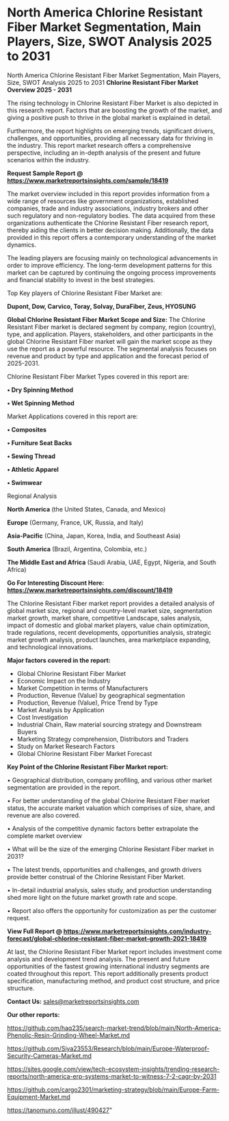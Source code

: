 # North America Chlorine Resistant Fiber Market Segmentation, Main Players, Size, SWOT Analysis 2025 to 2031
North America Chlorine Resistant Fiber Market Segmentation, Main Players, Size, SWOT Analysis 2025 to 2031
<Strong> Chlorine Resistant Fiber Market Overview 2025 - 2031</strong>

The rising technology in Chlorine Resistant Fiber Market is also depicted in this research report. Factors that are boosting the growth of the market, and giving a positive push to thrive in the global market is explained in detail.

Furthermore, the report highlights on emerging trends, significant drivers, challenges, and opportunities, providing all necessary data for thriving in the industry. This report market research offers a comprehensive perspective, including an in-depth analysis of the present and future scenarios within the industry.

<strong>Request Sample Report @ <a href=https://www.marketreportsinsights.com/sample/18419>https://www.marketreportsinsights.com/sample/18419</a></strong>

The market overview included in this report provides information from a wide range of resources like government organizations, established companies, trade and industry associations, industry brokers and other such regulatory and non-regulatory bodies. The data acquired from these organizations authenticate the Chlorine Resistant Fiber research report, thereby aiding the clients in better decision making. Additionally, the data provided in this report offers a contemporary understanding of the market dynamics.

The leading players are focusing mainly on technological advancements in order to improve efficiency. The long-term development patterns for this market can be captured by continuing the ongoing process improvements and financial stability to invest in the best strategies.

Top Key players of Chlorine Resistant Fiber Market are:

<strong>Dupont, Dow, Carvico, Toray, Solvay, DuraFiber, Zeus, HYOSUNG</strong>

<strong><b>Global Chlorine Resistant Fiber Market Scope and Size:</b></strong>
The Chlorine Resistant Fiber market is declared segment by company, region (country), type, and application. Players, stakeholders, and other participants in the global Chlorine Resistant Fiber market will gain the market scope as they use the report as a powerful resource. The segmental analysis focuses on revenue and product by type and application and the forecast period of 2025-2031.

Chlorine Resistant Fiber Market Types covered in this report are:

<strong>• Dry Spinning Method

• Wet Spinning Method</strong>

Market Applications covered in this report are:

<strong>• Composites

• Furniture Seat Backs

• Sewing Thread

• Athletic Apparel

• Swimwear</strong> 

Regional Analysis

<strong>North America</strong> (the United States, Canada, and Mexico)

<strong>Europe</strong> (Germany, France, UK, Russia, and Italy)

<strong>Asia-Pacific</strong> (China, Japan, Korea, India, and Southeast Asia)

<strong>South America</strong> (Brazil, Argentina, Colombia, etc.)

<strong>The Middle East and Africa</strong> (Saudi Arabia, UAE, Egypt, Nigeria, and South Africa)

<strong>Go For Interesting Discount Here: <a href=https://www.marketreportsinsights.com/discount/18419>https://www.marketreportsinsights.com/discount/18419</a></strong>

The Chlorine Resistant Fiber market report provides a detailed analysis of global market size, regional and country-level market size, segmentation market growth, market share, competitive Landscape, sales analysis, impact of domestic and global market players, value chain optimization, trade regulations, recent developments, opportunities analysis, strategic market growth analysis, product launches, area marketplace expanding, and technological innovations.

<strong><b>Major factors covered in the report:</b></strong>
<ul>
  <li>Global Chlorine Resistant Fiber Market </li>
  <li>Economic Impact on the Industry</li>
  <li>Market Competition in terms of Manufacturers</li>
  <li>Production, Revenue (Value) by geographical segmentation</li>
  <li>Production, Revenue (Value), Price Trend by Type</li>
  <li>Market Analysis by Application</li>
  <li>Cost Investigation</li>
  <li>Industrial Chain, Raw material sourcing strategy and Downstream Buyers</li>
  <li>Marketing Strategy comprehension, Distributors and Traders</li>
  <li>Study on Market Research Factors</li>
  <li>Global Chlorine Resistant Fiber Market Forecast</li>
</ul>

<strong><b>Key Point of the Chlorine Resistant Fiber Market report:</b></strong>

• Geographical distribution, company profiling, and various other market segmentation are provided in the report.

• For better understanding of the global Chlorine Resistant Fiber market status, the accurate market valuation which comprises of size, share, and revenue are also covered.

• Analysis of the competitive dynamic factors better extrapolate the complete market overview

• What will be the size of the emerging Chlorine Resistant Fiber market in 2031?

• The latest trends, opportunities and challenges, and growth drivers provide better construal of the Chlorine Resistant Fiber Market.

• In-detail industrial analysis, sales study, and production understanding shed more light on the future market growth rate and scope.

• Report also offers the opportunity for customization as per the customer request.

<strong><b>View Full Report @ <a href=https://www.marketreportsinsights.com/industry-forecast/global-chlorine-resistant-fiber-market-growth-2021-18419>https://www.marketreportsinsights.com/industry-forecast/global-chlorine-resistant-fiber-market-growth-2021-18419</a></b></strong>


At last, the Chlorine Resistant Fiber Market report includes investment come analysis and development trend analysis. The present and future opportunities of the fastest growing international industry segments are coated throughout this report. This report additionally presents product specification, manufacturing method, and product cost structure, and price structure.

<strong>Contact Us:</strong>
sales@marketreportsinsights.com

<strong>Our other reports:</strong>

<a href=https://github.com/haq235/search-market-trend/blob/main/North-America-Phenolic-Resin-Grinding-Wheel-Market.md>https://github.com/haq235/search-market-trend/blob/main/North-America-Phenolic-Resin-Grinding-Wheel-Market.md</a>

<a href=https://github.com/Siya23553/Research/blob/main/Europe-Waterproof-Security-Cameras-Market.md>https://github.com/Siya23553/Research/blob/main/Europe-Waterproof-Security-Cameras-Market.md</a>

<a href=https://sites.google.com/view/tech-ecosystem-insights/trending-research-reports/north-america-erp-systems-market-to-witness-7-2-cagr-by-2031>https://sites.google.com/view/tech-ecosystem-insights/trending-research-reports/north-america-erp-systems-market-to-witness-7-2-cagr-by-2031</a>

<a href=https://github.com/cargo2301/marketing-strategy/blob/main/Europe-Farm-Equipment-Market.md>https://github.com/cargo2301/marketing-strategy/blob/main/Europe-Farm-Equipment-Market.md</a>

<a href=https://tanomuno.com/illust/490427>https://tanomuno.com/illust/490427</a>"
